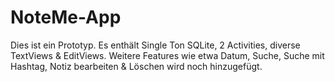 # NoteMe-App 
Dies ist ein Prototyp. Es enthält Single Ton SQLite, 2 Activities, diverse TextViews & EditViews.
Weitere Features wie etwa Datum, Suche, Suche mit Hashtag, Notiz bearbeiten & Löschen wird noch hinzugefügt.
